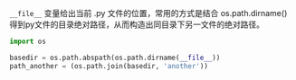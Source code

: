 `__file__` 变量给出当前 .py 文件的位置，常用的方式是结合 os.path.dirname() 得到py文件的目录绝对路径，从而构造出同目录下另一文件的绝对路径。

```python
import os

basedir = os.path.abspath(os.path.dirname(__file__))
path_another = (os.path.join(basedir, 'another'))
```

